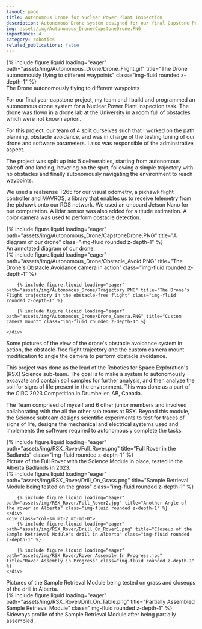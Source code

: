 ```yaml
---
layout: page
title: Autonomous Drone for Nuclear Power Plant Inspection
description: Autonomous Drone system designed for our final Capstone Project
img: assets/img/Autonomous_Drone/CapstoneDrone.PNG
importance: 4
category: robotics
related_publications: false
---
```


<div class="row">
    <div class="col-sm mt-3 mt-md-0">
        {% include figure.liquid loading="eager" path="assets/img/Autonomous_Drone/Drone_Flight.gif" title="The Drone autonomously flying to different waypoints" class="img-fluid rounded z-depth-1" %}
    </div>
</div>
<div class="caption">
    The Drone autonomously flying to different waypoints
</div>


For our final year capstone project, my team and I build and programmed an autonomous drone system for a Nuclear Power Plant inspection task. The drone was flown in a drone lab at the University in a room full of obstacles which were not known apriori. 

For this project, our team of 4 split ourselves such that I worked on the path planning, obstacle avoidance, and was in charge of the testing tuning of our drone and software parameters. I also was responsible of the adminstrative aspect.  

The project was split up into 5 deliverables, starting from autonomous takeoff and landing, hovering on the spot, following a simple trajectory with no obstacles and finally autonomously navigating the environment to reach waypoints.

We used a realsense T265 for our visual odometry, a pixhawk flight controller and MAVROS, a library that enables us to receive telemetry from the pixhawk onto our ROS network. We used an onboard Jetson Nano for our computation. A lidar sensor was also added for altitude estimation. A color camera was used to perform obstacle detection.


<div class="row">
    <div class="col-sm mt-3 mt-md-0">
        {% include figure.liquid loading="eager" path="assets/img/Autonomous_Drone/CapstoneDrone.PNG" title="A diagram of our drone" class="img-fluid rounded z-depth-1" %}
    </div>
</div>
<div class="caption">
    An annotated diagram of our drone.
</div>

<div class="row">
    <div class="col-sm mt-2 mt-md-0">
        {% include figure.liquid loading="eager" path="assets/img/Autonomous_Drone/Obstacle_Avoid.PNG" title="The Drone's Obstacle Avoidance camera in action" class="img-fluid rounded z-depth-1" %}
        
        {% include figure.liquid loading="eager" path="assets/img/Autonomous_Drone/Trajectory.PNG" title="The Drone's Flight trajectory in the obstacle-free flight" class="img-fluid rounded z-depth-1" %}

        {% include figure.liquid loading="eager" path="assets/img/Autonomous_Drone/Drone_Camera.PNG" title="Custom Camera mount" class="img-fluid rounded z-depth-1" %}

    </div>
   
</div>

<div class="caption">
   Some pictures of the view of the drone's obstacle avoidance system in action, the obstacle-free flight trajectory and the custom camera mount modification to angle the camera to perform obstacle avoidance.
</div>







This project was done as the lead of the Robotics for Space Exploration's (RSX) Science sub-team. The goal is to make a system to autonomously excavate and contain soil samples for further analysis, and then analyze the soil for signs of life present in the environment. This was done as a part of the CIRC 2023 Competition in Drumheller, AB, Canada.

The Team comprised of myself and 6 other junior members and involved collaborating with the all the other sub teams at RSX. Beyond this module, the Science subteam designs scientific experiments to test for traces of signs of life, designs the mechanical and electrical systems used and implements the software required to autonomously complete the tasks.


<div class="row">
    <div class="col-sm mt-3 mt-md-0">
        {% include figure.liquid loading="eager" path="assets/img/RSX_Rover/Full_Rover.png" title="Full Rover in the Badlands" class="img-fluid rounded z-depth-1" %}
    </div>
</div>
<div class="caption">
    Picture of the Full Rover with the Science Module in place, tested in the Alberta Badlands in 2023.
</div>

<div class="row">
    <div class="col-sm mt-2 mt-md-0">
        {% include figure.liquid loading="eager" path="assets/img/RSX_Rover/Drill_On_Grass.png" title="Sample Retrieval Module being tested on the grass" class="img-fluid rounded z-depth-1" %}
        
        {% include figure.liquid loading="eager" path="assets/img/RSX_Rover/Full_Rover2.jpg" title="Another Angle of the rover in Alberta" class="img-fluid rounded z-depth-1" %}
    </div>
    <div class="col-sm mt-2 mt-md-0">
        {% include figure.liquid loading="eager" path="assets/img/RSX_Rover/Drill_On_Rover1.png" title="Closeup of the  Sample Retrieval Module's drill in Alberta" class="img-fluid rounded z-depth-1" %}
   
        {% include figure.liquid loading="eager" path="assets/img/RSX_Rover/Rover_Assembly_In_Progress.jpg" title="Rover Assembly in Progress" class="img-fluid rounded z-depth-1" %}
    </div>
   
</div>

<div class="caption">
    Pictures of the Sample Retrieval Module being tested on grass and closeups of the drill in Alberta.
</div>

<div class="row">
    <div class="col-sm mt-3 mt-md-0">
        {% include figure.liquid loading="eager" path="assets/img/RSX_Rover/Drill_On_Table.png" title="Partially Assembled Sample Retrieval Module" class="img-fluid rounded z-depth-1" %}
    </div>
</div>
<div class="caption">
    Sideways profile of the Sample Retrieval Module after being partially assembled.
</div>
